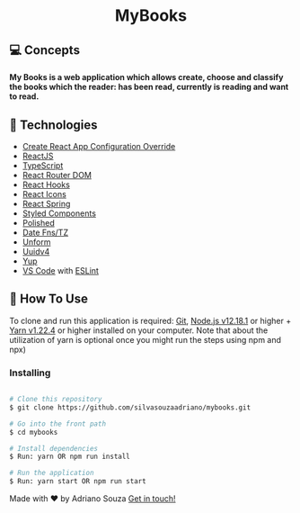 <h1 align="center">
    MyBooks
</h1>


## 💻 Concepts

<h4>
My Books is a web application which allows create, choose and classify the books which the reader: has been read, currently is reading and want to read.
</h4>


## 🚀 Technologies

-   [Create React App Configuration Override](https://github.com/sharegate/craco)
-   [ReactJS](https://reactjs.org/)
-   [TypeScript](https://www.typescriptlang.org/docs/handbook/react.html)
-   [React Router DOM](https://www.npmjs.com/package/react-router-dom)
-   [React Hooks](https://reactjs.org/docs/hooks-reference.html)
-   [React Icons](http://react-icons.github.io/react-icons/)
-   [React Spring](https://www.react-spring.io/)
-   [Styled Components](https://www.styled-components.com/)
-   [Polished](https://polished.js.org/)
-   [Date Fns/TZ](https://date-fns.org/)
-   [Unform](https://github.com/Rocketseat/unform)
-   [Uuidv4](https://www.npmjs.com/package/uuidv4)
-   [Yup](https://github.com/jquense/yup)
-   [VS Code](https://code.visualstudio.com/) with [ESLint](https://marketplace.visualstudio.com/items?itemName=dbaeumer.vscode-eslint)



## 🤔 How To Use

To clone and run this application is required: [Git](https://git-scm.com), [Node.js v12.18.1](https://nodejs.org/en/) or higher + [Yarn v1.22.4](https://yarnpkg.com/lang/en/) or higher installed on your computer. Note that about the utilization of yarn is optional once you might run the steps using npm and npx)

### Installing
```bash

# Clone this repository
$ git clone https://github.com/silvasouzaadriano/mybooks.git

# Go into the front path
$ cd mybooks

# Install dependencies
$ Run: yarn OR npm run install

# Run the application
$ Run: yarn start OR npm run start
```

Made with ♥ by Adriano Souza [Get in touch!](https://www.linkedin.com/in/adriano-souza-9b1a1b11)


